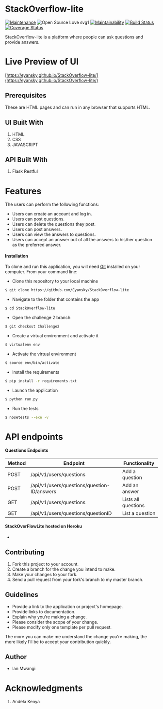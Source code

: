 # StackOverflow-lite

[![Maintenance](https://img.shields.io/badge/Maintained%3F-yes-green.svg)](https://github.com/Eyansky/StackOverflow-lite) ![Open Source Love svg1](https://badges.frapsoft.com/os/v1/open-source.svg?v=103) [![Maintainability](https://api.codeclimate.com/v1/badges/1aa773e735e851af212f/maintainability)](https://codeclimate.com/github/Eyansky/StackOverflow-lite/maintainability) [![Build Status](https://travis-ci.org/Eyansky/StackOverflow-lite.svg?branch=challenge3)](https://travis-ci.org/Eyansky/StackOverflow-lite) [![Coverage Status](https://coveralls.io/repos/github/Eyansky/StackOverflow-lite/badge.svg?branch=challenge3)](https://coveralls.io/github/Eyansky/StackOverflow-lite?branch=challenge3)

StackOverflow-lite is a platform where people can ask questions and provide answers.

# Live Preview of UI

[https://eyansky.github.io/StackOverflow-lite/](https://eyansky.github.io/StackOverflow-lite/)

## Prerequisites

These are HTML pages and can run in any browser that supports HTML.

## UI Built With

1.  HTML
2.  CSS
3.  JAVASCRIPT

## API Built With

1. Flask Restful

# Features

The users can perform the following functions:

- Users can create an account and log in.
- Users can post questions.
- Users can delete the questions they post.
- Users can post answers.
- Users can view the answers to questions.
- Users can accept an answer out of all the answers to his/her question as the preferred answer.

#### Installation

To clone and run this application, you will need [Git](https://git-scm.com/) installed on your computer. From your command line:

- Clone this repository to your local machine

```bash
$ git clone https://github.com/Eyansky/StackOverflow-lite
```

- Navigate to the folder that contains the app

```bash
$ cd StackOverflow-lite
```

- Open the challenge 2 branch

```bash
$ git checkout Challenge2
```

- Create a virtual environment and activate it

```bash
$ virtualenv env
```

- Activate the virtual environment

```bash
$ source env/bin/activate
```

- Install the requirements

```bash
$ pip install -r requirements.txt
```

- Launch the application

```bash
$ python run.py
```

- Run the tests

```bash
$ nosetests --exe -v
```

# API endpoints

#### Questions Endpoints

| Method | Endpoint                                    | Functionality       |
| ------ | ------------------------------------------- | ------------------- |
| POST   | /api/v1/users/questions                     | Add a question      |
| POST   | /api/v1/users/questions/question-ID/answers | Add an answer       |
| GET    | /api/v1/users/questions                     | Lists all questions |
| GET    | /api/v1/users/questions/questionID          | List a question     |

#### StackOverFlowLite hosted on Heroku

- 

## Contributing

1.  Fork this project to your account.
2.  Create a branch for the change you intend to make.
3.  Make your changes to your fork.
4.  Send a pull request from your fork's branch to my master branch.

## Guidelines

- Provide a link to the application or project's homepage.
- Provide links to documentation.
- Explain why you're making a change.
- Please consider the scope of your change.
- Please modify only one template per pull request.

The more you can make me understand the change you're making, the more likely I'll be to accept your contribution quickly.

## Author

- Ian Mwangi

# Acknowledgments

1.  Andela Kenya
